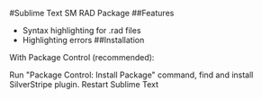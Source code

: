 #Sublime Text SM RAD Package
##Features
* Syntax highlighting for .rad files
* Highlighting errors
##Installation

With Package Control (recommended):

Run "Package Control: Install Package" command, find and install SilverStripe plugin.
Restart Sublime Text

